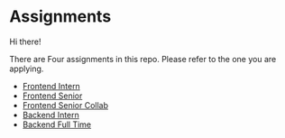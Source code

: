 # Assignments

Hi there! 

There are Four assignments in this repo. Please refer to the one you are applying.

* [Frontend Intern](./Frontend-Intern.md)
* [Frontend Senior](./Frontend-Senior.md)
* [Frontend Senior Collab](./Frontend-Senior-Collab.md)
* [Backend Intern](./Backend-Intern.md)
* [Backend Full Time](./Backend-FullTime.md)
